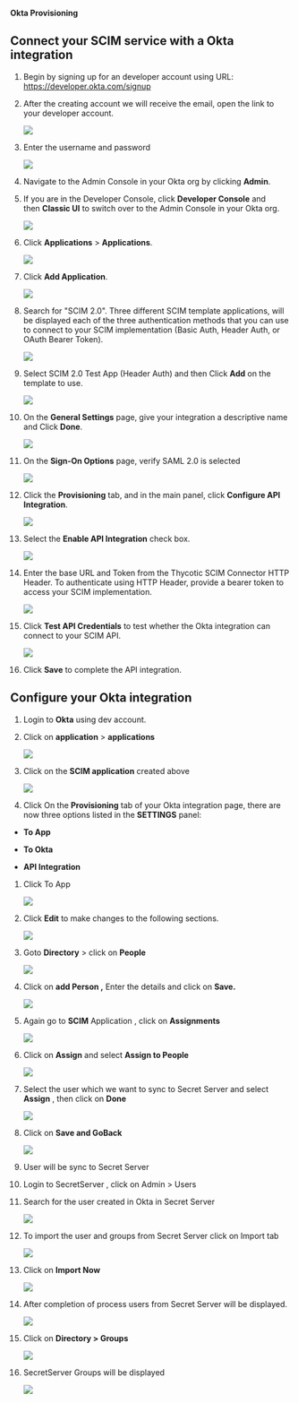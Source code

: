 **Okta Provisioning**

**Connect your SCIM service with a Okta integration**
-----------------------------------------------------

1.  Begin by signing up for an developer account using URL:
    <https://developer.okta.com/signup>

2.  After the creating account we will receive the email, open the link to your
    developer account.

    ![](media/3a412a80772caa061c05769a610deb29.png)

3.  Enter the username and password

    ![](media/c413660bfc2625afa398b59d10580a8c.png)

4.  Navigate to the Admin Console in your Okta org by clicking **Admin**.

5.  If you are in the Developer Console, click **Developer Console** and
    then **Classic UI** to switch over to the Admin Console in your Okta org.

    ![](media/efbc2cc31d503895ce81861d736125a8.emf)

6.  Click **Applications** \> **Applications**.

    ![](media/ca232b1b2e9d578f449f3fd973e954df.emf)

7.  Click **Add Application**.

    ![](media/1be304a7f8a05ec0980c26f243d119a2.png)

8.  Search for "SCIM 2.0". Three different SCIM template applications, will be
    displayed each of the three authentication methods that you can use to
    connect to your SCIM implementation (Basic Auth, Header Auth, or OAuth
    Bearer Token).

    ![](media/150c00f3688d85a20b53603a4220a9bc.png)

9.  Select SCIM 2.0 Test App (Header Auth) and then Click **Add** on the
    template to use.

    ![](media/58f3ae5f2cd0ac43fc31e421e23f7521.png)

10. On the **General Settings** page, give your integration a descriptive name
    and Click **Done**.

    ![](media/0d9dd07033d50766cf70eeb8db5f1a6e.png)

11. On the **Sign-On Options** page, verify SAML 2.0 is selected

    ![](media/628ca552e18c72ef96cd316218187292.png)

12. Click the **Provisioning** tab, and in the main panel, click **Configure API
    Integration**.

    ![](media/dc0e0bbef671d5840f5e22be567f86ec.png)

13. Select the **Enable API Integration** check box.

    ![](media/29a7d491e4f2a6c8fff08d4d36a2a9a4.png)

14. Enter the base URL and Token from the Thycotic SCIM Connector HTTP Header.
    To authenticate using HTTP Header, provide a bearer token to access your
    SCIM implementation.  
    

    ![](media/36c9e5821fd9b553879fb988f004cffe.png)

15. Click **Test API Credentials** to test whether the Okta integration can
    connect to your SCIM API.

    ![](media/ddd14ed2e31f71c5913b4ad73f4d1d5d.png)

16. Click **Save** to complete the API integration.

**Configure your Okta integration**
-----------------------------------

1.  Login to **Okta** using dev account.

2.  Click on **application** \> **applications**

    ![](media/740248741e680b84f3042f0fdc3fb7f6.emf)

3.  Click on the **SCIM application** created above

    ![](media/4a96908b79e4c01e757a9dea60eba220.png)

4.  Click On the **Provisioning** tab of your Okta integration page, there are
    now three options listed in the **SETTINGS** panel:

-   **To App**

-   **To Okta**

-   **API Integration**

1.  Click To App

    ![](media/8dc9552818fd148d18b35443af906252.png)

2.  Click **Edit** to make changes to the following sections.

    ![](media/72fc46c075d3a5cc481d12f083bdd64a.png)

3.  Goto **Directory** \> click on **People**

    ![](media/6748e4d7686a0baa9c12082c771f12dc.emf)

4.  Click on **add Person ,** Enter the details and click on **Save.**

    ![](media/dd0ea852d6a5ea0c25ab5d2139e078e8.png)

5.  Again go to **SCIM** Application , click on **Assignments**

    ![](media/d256477e3b0c371d2424b94ab2ff857a.png)

6.  Click on **Assign** and select **Assign to People**

    ![](media/a03239740313f9be9c4f7f5fb51499ba.png)

7.  Select the user which we want to sync to Secret Server and select **Assign**
    , then click on **Done**

    ![](media/6c5b7a9292e84562f11d98f122688e45.png)

8.  Click on **Save and GoBack**

    ![](media/cfca7332a1fb4027746dffa2ac4407a8.png)

9.  User will be sync to Secret Server

10. Login to SecretServer , click on Admin \> Users

11. Search for the user created in Okta in Secret Server

    ![](media/1cdc1fe686e8fd16a589130f85461627.png)

12. To import the user and groups from Secret Server click on Import tab

    ![](media/dff0ac12e9059d21b6859becbc8a6723.png)

13. Click on **Import Now**

    ![](media/4207afb96462d28033cf1569c42707e6.png)

14. After completion of process users from Secret Server will be displayed.

    ![](media/b866c861fcc5758977d5bc47d8e39b08.png)

15. Click on **Directory \> Groups**

    ![](media/75fa135fdfd3b8ca07738afbf534e195.emf)

16. SecretServer Groups will be displayed

    ![](media/9b93578067dfd0aaf5d03db16d711fb3.png)
